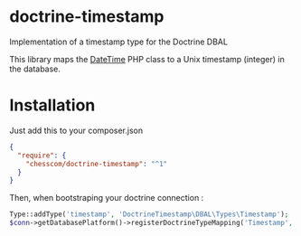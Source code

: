 doctrine-timestamp
==================

Implementation of a timestamp type for the Doctrine DBAL

This library maps the [DateTime](http://www.php.net/manual/en/class.datetime.php)
PHP class to a Unix timestamp (integer) in the database.

Installation
============

Just add this to your composer.json

```json
{
  "require": {
    "chesscom/doctrine-timestamp": "^1"
  }
}
```

Then, when bootstraping your doctrine connection :

```php
Type::addType('timestamp', 'DoctrineTimestamp\DBAL\Types\Timestamp');
$conn->getDatabasePlatform()->registerDoctrineTypeMapping('Timestamp', 'timestamp');
```
